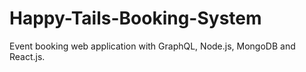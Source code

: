 # Happy-Tails-Booking-System
Event booking web application with GraphQL, Node.js, MongoDB and React.js.
